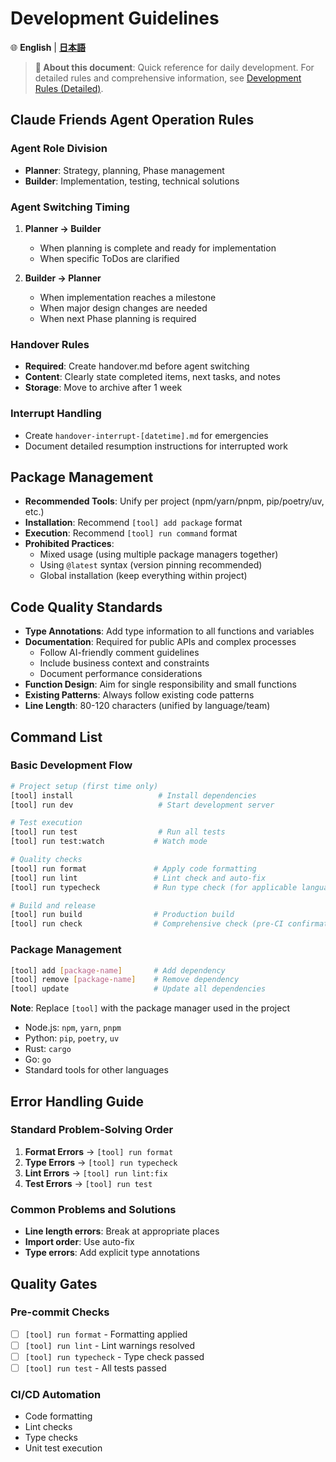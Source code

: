 # Development Guidelines

🌐 **English** | **[日本語](development_ja.md)**

> **📌 About this document**: Quick reference for daily development. For detailed rules and comprehensive information, see [Development Rules (Detailed)](../../docs/development-rules.md).

## Claude Friends Agent Operation Rules

### Agent Role Division
- **Planner**: Strategy, planning, Phase management
- **Builder**: Implementation, testing, technical solutions

### Agent Switching Timing
1. **Planner → Builder**
   - When planning is complete and ready for implementation
   - When specific ToDos are clarified

2. **Builder → Planner**
   - When implementation reaches a milestone
   - When major design changes are needed
   - When next Phase planning is required

### Handover Rules
- **Required**: Create handover.md before agent switching
- **Content**: Clearly state completed items, next tasks, and notes
- **Storage**: Move to archive after 1 week

### Interrupt Handling
- Create `handover-interrupt-[datetime].md` for emergencies
- Document detailed resumption instructions for interrupted work

## Package Management
- **Recommended Tools**: Unify per project (npm/yarn/pnpm, pip/poetry/uv, etc.)
- **Installation**: Recommend `[tool] add package` format
- **Execution**: Recommend `[tool] run command` format
- **Prohibited Practices**: 
  - Mixed usage (using multiple package managers together)
  - Using `@latest` syntax (version pinning recommended)
  - Global installation (keep everything within project)

## Code Quality Standards
- **Type Annotations**: Add type information to all functions and variables
- **Documentation**: Required for public APIs and complex processes
  - Follow AI-friendly comment guidelines
  - Include business context and constraints
  - Document performance considerations
- **Function Design**: Aim for single responsibility and small functions
- **Existing Patterns**: Always follow existing code patterns
- **Line Length**: 80-120 characters (unified by language/team)

## Command List

### Basic Development Flow
```bash
# Project setup (first time only)
[tool] install                   # Install dependencies
[tool] run dev                   # Start development server

# Test execution
[tool] run test                  # Run all tests
[tool] run test:watch           # Watch mode

# Quality checks
[tool] run format               # Apply code formatting
[tool] run lint                 # Lint check and auto-fix
[tool] run typecheck            # Run type check (for applicable languages)

# Build and release
[tool] run build                # Production build
[tool] run check                # Comprehensive check (pre-CI confirmation)
```

### Package Management
```bash
[tool] add [package-name]       # Add dependency
[tool] remove [package-name]    # Remove dependency
[tool] update                   # Update all dependencies
```

**Note**: Replace `[tool]` with the package manager used in the project
- Node.js: `npm`, `yarn`, `pnpm`
- Python: `pip`, `poetry`, `uv`
- Rust: `cargo`
- Go: `go`
- Standard tools for other languages

## Error Handling Guide

### Standard Problem-Solving Order
1. **Format Errors** → `[tool] run format`
2. **Type Errors** → `[tool] run typecheck`
3. **Lint Errors** → `[tool] run lint:fix`
4. **Test Errors** → `[tool] run test`

### Common Problems and Solutions
- **Line length errors**: Break at appropriate places
- **Import order**: Use auto-fix
- **Type errors**: Add explicit type annotations

## Quality Gates

### Pre-commit Checks
- [ ] `[tool] run format` - Formatting applied
- [ ] `[tool] run lint` - Lint warnings resolved
- [ ] `[tool] run typecheck` - Type check passed
- [ ] `[tool] run test` - All tests passed

### CI/CD Automation
- Code formatting
- Lint checks
- Type checks
- Unit test execution